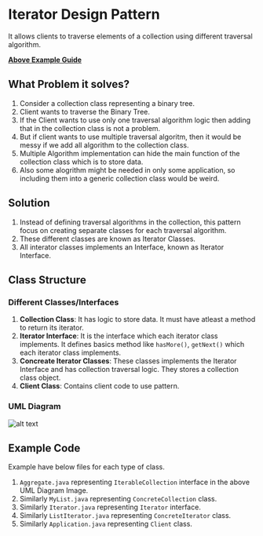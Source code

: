# Iterator Design Pattern
It allows clients to traverse elements of a collection using different traversal algorithm.

[**Above Example Guide**](#example-code)

## What Problem it solves?
1. Consider a collection class representing a binary tree.
2. Client wants to traverse the Binary Tree.
3. If the Client wants to use only one traversal algorithm logic then adding that in the collection class is not a problem.
4. But if client wants to use multiple traversal algoritm, then it would be messy if we add all algorithm to the collection class.
5. Multiple Algorithm implementation can hide the main function of the collection class which is to store data.
6. Also some alogrithm might be needed in only some application, so including them into a generic collection class would be weird.

## Solution
1. Instead of defining traversal algorithms in the collection, this pattern focus on creating separate classes for each traversal algorithm.
2. These different classes are known as Iterator Classes.
3. All interator classes implements an Interface, known as Iterator Interface.

## Class Structure

### Different Classes/Interfaces
1. **Collection Class**: It has logic to store data. It must have atleast a method to return its iterator.
2. **Iterator Interface**: It is the interface which each iterator class implements. It defines basics method like `hasMore()`, `getNext()`  which each iterator class implements.
3. **Concreate Iterator Classes**: These classes implements the Iterator Interface and has collection traversal logic. They stores a collection class object.
4. **Client Class**: Contains client code to use pattern.

### UML Diagram
![alt text](<Screenshot 2024-04-28 at 4.18.47 PM.png>)

## Example Code
Example have below files for each type of class.
1. `Aggregate.java` representing `IterableCollection` interface in the above UML Diagram Image.
2. Similarly `MyList.java` representing `ConcreteCollection` class.
3. Similarly `Iterator.java` representing `Iterator` interface.
4. Similarly `ListIterator.java` representing `ConcreteIterator` class.
5. Similarly `Application.java` representing `Client` class.